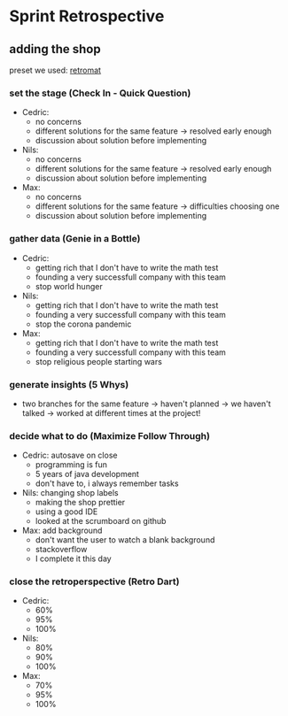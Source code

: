 # Sprint Retrospective

## adding the shop
preset we used: [retromat](https://retromat.org/en/?id=3-116-8-117-83)

### set the stage (Check In - Quick Question)
- Cedric:
  - no concerns
  - different solutions for the same feature → resolved early enough
  - discussion about solution before implementing
- Nils:
  - no concerns
  - different solutions for the same feature → resolved early enough
  - discussion about solution before implementing
- Max:
  - no concerns
  - different solutions for the same feature → difficulties choosing one
  - discussion about solution before implementing

### gather data (Genie in a Bottle)
- Cedric:
  - getting rich that I don't have to write the math test
  - founding a very successfull company with this team
  - stop world hunger
- Nils:
  - getting rich that I don't have to write the math test
  - founding a very successfull company with this team
  - stop the corona pandemic
- Max:
  - getting rich that I don't have to write the math test
  - founding a very successfull company with this team
  - stop religious people starting wars

### generate insights (5 Whys)
- two branches for the same feature
  → haven't planned → we haven't talked
  → worked at different times at the project!
  
### decide what to do (Maximize Follow Through)
- Cedric: autosave on close
  - programming is fun
  - 5 years of java development
  - don't have to, i always remember tasks
- Nils: changing shop labels
  - making the shop prettier
  - using a good IDE
  - looked at the scrumboard on github
- Max: add background
  - don't want the user to watch a blank background
  - stackoverflow
  - I complete it this day

### close the retroperspective (Retro Dart)
- Cedric:
  - 60%
  - 95%
  - 100%
- Nils:
  - 80%
  - 90%
  - 100%
- Max:
  - 70%
  - 95%
  - 100%

